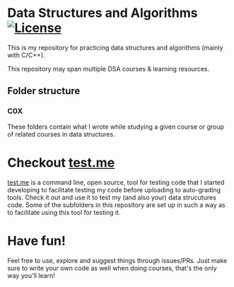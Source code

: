 # Data Structures and Algorithms  [![License](https://img.shields.io/badge/License-MIT-blue.svg)](https://github.com/ArielMAJ/DataStructures/blob/main/LICENSE) 

This is my repository for practicing data structures and algorithms (mainly with C/C++).

This repository may span multiple DSA courses & learning resources.

## Folder structure

### C0X

These folders contain what I wrote while studying a given course or group of related courses in data structures.

# Checkout [test.me](https://github.com/ArielMAJ/test.me)

[test.me](https://github.com/ArielMAJ/test.me) is a command line, open source, tool for testing code that I started developing to facilitate testing my code before uploading to auto-grading tools. Check it out and use it to test my (and also your) data strucutures code. Some of the subfolders in this repository are set up in such a way as to facilitate using this tool for testing it.

# Have fun!

Feel free to use, explore and suggest things through issues/PRs. Just make sure to write your own code as well when doing courses, that's the only way you'll learn!

